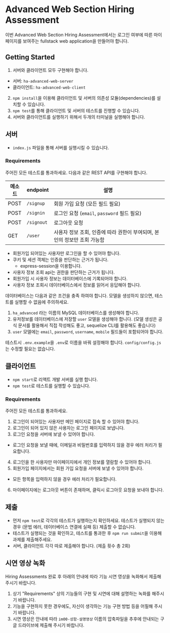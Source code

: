# Advanced Web Section Hiring Assessment

이번 Advanced Web Section Hiring Assessment에서는 로그인 여부에 따른 마이페이지를 보여주는 fullstack web application을 만들어야 합니다.

## Getting Started

1. 서버와 클라이언트 모두 구현해야 합니다.
  - 서버: `ha-advanced-web-server`
  - 클라이언트: `ha-advanced-web-client`
2. `npm install`을 이용해 클라이언트 및 서버의 의존성 모듈(dependencies)를 설치할 수 있습니다.
3. `npm test`를 통해 클라이언트 및 서버의 테스트를 진행할 수 있습니다.
4. 서버와 클라이언트를 실행하기 위해서 두개의 터미널을 실행해야 합니다.

## 서버

- `index.js` 파일을 통해 서버를 실행시킬 수 있습니다.

### Requirements

주어진 모든 테스트를 통과하세요. 다음과 같은 REST API를 구현해야 합니다.

| 메소드    | endpoint     | 설명                                         |
| -------- | ------------ | ------------------------------------------- |
| POST     | `/signup`    | 회원 가입 요청 (모든 필드 필요)                 |
| POST     | `/signin`    | 로그인 요청 (`email`, `password` 필드 필요)    |
| POST     | `/signout`   | 로그아웃 요청                                 |
| GET      | `/user`      | 사용자 정보 조회, 인증에 따라 권한이 부여되며, 본인의 정보만 조회 가능함 |

- 회원가입 되어있는 사용자만 로그인을 할 수 있어야 합니다.
- 쿠키 및 세션 객체는 인증을 판단하는 근거가 됩니다.
  - express-session을 이용합니다.
- 사용자 정보 조회 api는 권한을 판단하는 근거가 됩니다.
- 회원가입 시 사용자 정보는 데이터베이스에 기록되어야 합니다.
- 사용자 정보 조회시 데이터베이스에서 정보를 읽어서 응답해야 합니다.

데이터베이스는 다음과 같은 조건을 충족 하여야 합니다. 모델을 생성하지 않으면, 테스트를 실행할 수 없음에 주의하세요.

1. `ha_advanced` 라는 이름의 MySQL 데이터베이스를 생성해야 합니다.
2. 유저정보를 데이터베이스에 저장할 `user` 모델을 생성해야 합니다. (모델 생성은 공식 문서를 활용해서 직접 작성해도 좋고, sequelize CLI를 활용해도 좋습니다)
3. `user` 모델에는 `email`, `password`, `username`, `mobile` 필드들이 포함되어야 합니다.

테스트시 `.env.example`을 `.env`로 이름을 바꿔 설정해야 합니다. `config/config.js`는 수정할 필요는 없습니다.

## 클라이언트

- `npm start`로 리액트 개발 서버를 실행 합니다.
- `npm test`로 테스트를 실행할 수 있습니다.

### Requirements

주어진 모든 테스트를 통과하세요.

1. 로그인이 되어있는 사용자만 메인 페이지로 접속 할 수 있어야 합니다.
2. 로그인이 되어 있지 않은 사용자는 로그인 페이지로 보냅니다.
3. 로그인 요청을 서버에 보낼 수 있어야 합니다.
  - 로그인 요청을 보낼 때에, 이메일과 비밀번호를 입력하지 않을 경우 에러 처리가 필요합니다.
4. 로그인을 한 사용자만 마이페이지에서 개인 정보를 열람할 수 있어야 합니다.
5. 회원가입 페이지에서는 회원 가입 요청을 서버에 보낼 수 있어야 합니다.
  - 모든 항목을 입력하지 않을 경우 에러 처리가 필요합니다.
6. 마이페이지에는 로그아웃 버튼이 존재하며, 클릭시 로그아웃 요청을 보내야 합니다.

## 제출

- 먼저 `npm test`로 각각의 테스트가 실행하는지 확인하세요. 테스트가 실행되지 않는 경우 (문법 에러, 데이터베이스 연결에 실패 등) 제출할 수 없습니다.
- 테스트가 실행되는 것을 확인하고, 테스트를 통과한 후 `npm run submit`을 이용해 과제를 제출해주세요.
- 서버, 클라이언트 각각 따로 제출해야 합니다. (제출 횟수 총 2회)

## 시연 영상 녹화

Hiring Assessments 완료 후 아래의 안내에 따라 기능 시연 영상을 녹화해서 제출해 주시기 바랍니다.

1. 상기 "Requirements" 상의 기능들의 구현 및 시연에 대해 설명하는 녹화를 해주시기 바랍니다.
2. 기능을 구현하지 못한 경우에도, 자신이 생각하는 기능 구현 방법 등을 어필해 주시기 바랍니다.
3. 시연 영상은 안내에 따라 `im00-성함-설명영상` 이름의 압축파일을 추후에 안내되는 구글 드라이브에 제출해 주시기 바랍니다.
